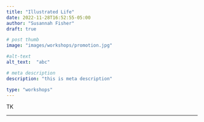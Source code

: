 ```yaml
---
title: "Illustrated Life"
date: 2022-11-28T16:52:55-05:00
author: "Susannah Fisher"
draft: true

# post thumb
image: "images/workshops/promotion.jpg"

#alt-text
alt_text:  "abc"

# meta description
description: "this is meta description"

type: "workshops"
---
```


TK

---
